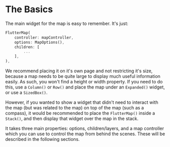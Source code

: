 # The Basics

The main widget for the map is easy to remember. It's just:

```dart
FlutterMap(
    controller: mapController,
    options: MapOptions(),
    children: [
        ...
    ],
),
```

We recommend placing it on it's own page and not restricting it's size, because a map needs to be quite large to display much useful information easily. As such, you won't find a height or width property. If you need to do this, use a `Column()` or `Row()` and place the map under an `Expanded()` widget, or use a `SizedBox()`.

However, if you wanted to show a widget that didn't need to interact with the map (but was related to the map) on top of the map (such as a compass), it would be recommended to place the `FlutterMap()` inside a `Stack()`, and then display that widget over the map in the stack.

It takes three main properties: options, children/layers, and a map controller which you can use to control the map from behind the scenes. These will be described in the following sections.
